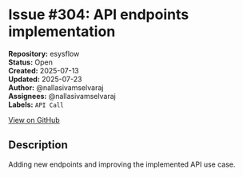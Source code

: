 # Issue #304: API endpoints implementation

**Repository:** esysflow  
**Status:** Open  
**Created:** 2025-07-13  
**Updated:** 2025-07-23  
**Author:** @nallasivamselvaraj  
**Assignees:** @nallasivamselvaraj  
**Labels:** `API Call`  

[View on GitHub](https://github.com/Simtestlab/esysflow/issues/304)

## Description

Adding new endpoints and improving the implemented API use case.